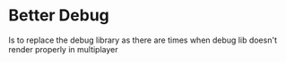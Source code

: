 
# Better Debug
Is to replace the debug library as there are times when debug lib doesn't render properly in multiplayer

